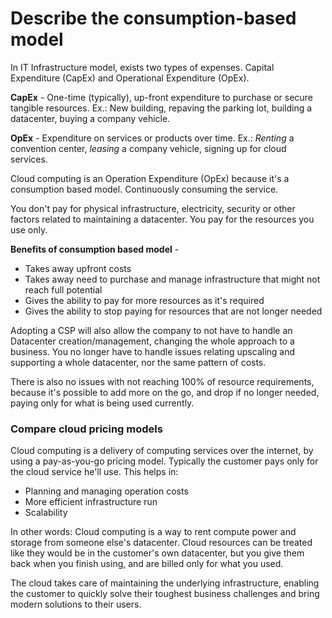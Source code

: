 # Describe the consumption-based model

In IT Infrastructure model, exists two types of expenses. Capital Expenditure (CapEx) and Operational Expenditure (OpEx).

**CapEx** - One-time (typically), up-front expenditure to purchase or secure tangible resources. 
Ex.: New building, repaving the parking lot, building a datacenter, buying a company vehicle.

**OpEx** - Expenditure on services or products over time. 
Ex.: *Renting* a convention center, *leasing* a company vehicle, signing up for cloud services.

Cloud computing is an Operation Expenditure (OpEx) because it's a consumption based model. Continuously consuming the service.

You don't pay for physical infrastructure, electricity, security or other factors related to maintaining a datacenter. You pay for the resources you use only.

**Benefits of consumption based model** - 

- Takes away upfront costs
- Takes away need to purchase and manage infrastructure that might not reach full potential
- Gives the ability to pay for more resources as it's required
- Gives the ability to stop paying for resources that are not longer needed

Adopting a CSP will also allow the company to not have to handle an Datacenter creation/management, changing the whole approach to a business. You no longer have to handle issues relating upscaling and supporting a whole datacenter, nor the same pattern of costs.

There is also no issues with not reaching 100% of resource requirements, because it's possible to add more on the go, and drop if no longer needed, paying only for what is being used currently.

### Compare cloud pricing models

Cloud computing is a delivery of computing services over the internet, by using a pay-as-you-go pricing model. Typically the customer pays only for the cloud service he'll use. This helps in:

- Planning and managing operation costs
- More efficient infrastructure run
- Scalability

In other words: Cloud computing is a way to rent compute power and storage from someone else's datacenter. Cloud resources can be treated like they would be in the customer's own datacenter, but you give them back when you finish using, and are billed only for what you used.

The cloud takes care of maintaining the underlying infrastructure, enabling the customer to quickly solve their toughest business challenges and bring modern solutions to their users.